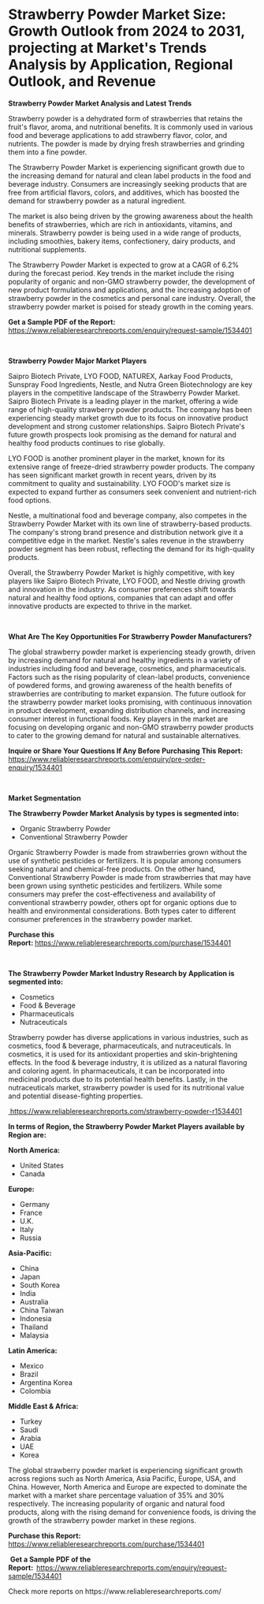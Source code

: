 <p><h1>Strawberry Powder Market Size: Growth Outlook from 2024 to 2031, projecting at Market's Trends Analysis by Application, Regional Outlook, and Revenue</h1></p><p><strong>Strawberry Powder Market Analysis and Latest Trends</strong></p>
<p><p>Strawberry powder is a dehydrated form of strawberries that retains the fruit's flavor, aroma, and nutritional benefits. It is commonly used in various food and beverage applications to add strawberry flavor, color, and nutrients. The powder is made by drying fresh strawberries and grinding them into a fine powder.</p><p>The Strawberry Powder Market is experiencing significant growth due to the increasing demand for natural and clean label products in the food and beverage industry. Consumers are increasingly seeking products that are free from artificial flavors, colors, and additives, which has boosted the demand for strawberry powder as a natural ingredient.</p><p>The market is also being driven by the growing awareness about the health benefits of strawberries, which are rich in antioxidants, vitamins, and minerals. Strawberry powder is being used in a wide range of products, including smoothies, bakery items, confectionery, dairy products, and nutritional supplements.</p><p>The Strawberry Powder Market is expected to grow at a CAGR of 6.2% during the forecast period. Key trends in the market include the rising popularity of organic and non-GMO strawberry powder, the development of new product formulations and applications, and the increasing adoption of strawberry powder in the cosmetics and personal care industry. Overall, the strawberry powder market is poised for steady growth in the coming years.</p></p>
<p><strong>Get a Sample PDF of the Report:&nbsp;</strong> <a href="https://www.reliableresearchreports.com/enquiry/request-sample/1534401">https://www.reliableresearchreports.com/enquiry/request-sample/1534401</a></p>
<p>&nbsp;</p>
<p><strong>Strawberry Powder Major Market Players</strong></p>
<p><p>Saipro Biotech Private, LYO FOOD, NATUREX, Aarkay Food Products, Sunspray Food Ingredients, Nestle, and Nutra Green Biotechnology are key players in the competitive landscape of the Strawberry Powder Market. Saipro Biotech Private is a leading player in the market, offering a wide range of high-quality strawberry powder products. The company has been experiencing steady market growth due to its focus on innovative product development and strong customer relationships. Saipro Biotech Private's future growth prospects look promising as the demand for natural and healthy food products continues to rise globally.</p><p>LYO FOOD is another prominent player in the market, known for its extensive range of freeze-dried strawberry powder products. The company has seen significant market growth in recent years, driven by its commitment to quality and sustainability. LYO FOOD's market size is expected to expand further as consumers seek convenient and nutrient-rich food options.</p><p>Nestle, a multinational food and beverage company, also competes in the Strawberry Powder Market with its own line of strawberry-based products. The company's strong brand presence and distribution network give it a competitive edge in the market. Nestle's sales revenue in the strawberry powder segment has been robust, reflecting the demand for its high-quality products.</p><p>Overall, the Strawberry Powder Market is highly competitive, with key players like Saipro Biotech Private, LYO FOOD, and Nestle driving growth and innovation in the industry. As consumer preferences shift towards natural and healthy food options, companies that can adapt and offer innovative products are expected to thrive in the market.</p></p>
<p>&nbsp;</p>
<p><strong>What Are The Key Opportunities For Strawberry Powder Manufacturers?</strong></p>
<p><p>The global strawberry powder market is experiencing steady growth, driven by increasing demand for natural and healthy ingredients in a variety of industries including food and beverage, cosmetics, and pharmaceuticals. Factors such as the rising popularity of clean-label products, convenience of powdered forms, and growing awareness of the health benefits of strawberries are contributing to market expansion. The future outlook for the strawberry powder market looks promising, with continuous innovation in product development, expanding distribution channels, and increasing consumer interest in functional foods. Key players in the market are focusing on developing organic and non-GMO strawberry powder products to cater to the growing demand for natural and sustainable alternatives.</p></p>
<p><strong>Inquire or Share Your Questions If Any Before Purchasing This Report:</strong> <a href="https://www.reliableresearchreports.com/enquiry/pre-order-enquiry/1534401">https://www.reliableresearchreports.com/enquiry/pre-order-enquiry/1534401</a></p>
<p>&nbsp;</p>
<p><strong>Market Segmentation</strong></p>
<p><strong>The Strawberry Powder Market Analysis by types is segmented into:</strong></p>
<p><ul><li>Organic Strawberry Powder</li><li>Conventional Strawberry Powder</li></ul></p>
<p><p>Organic Strawberry Powder is made from strawberries grown without the use of synthetic pesticides or fertilizers. It is popular among consumers seeking natural and chemical-free products. On the other hand, Conventional Strawberry Powder is made from strawberries that may have been grown using synthetic pesticides and fertilizers. While some consumers may prefer the cost-effectiveness and availability of conventional strawberry powder, others opt for organic options due to health and environmental considerations. Both types cater to different consumer preferences in the strawberry powder market.</p></p>
<p><strong>Purchase this Report:&nbsp;</strong><a href="https://www.reliableresearchreports.com/purchase/1534401">https://www.reliableresearchreports.com/purchase/1534401</a></p>
<p>&nbsp;</p>
<p><strong>The Strawberry Powder Market Industry Research by Application is segmented into:</strong></p>
<p><ul><li>Cosmetics</li><li>Food & Beverage</li><li>Pharmaceuticals</li><li>Nutraceuticals</li></ul></p>
<p><p>Strawberry powder has diverse applications in various industries, such as cosmetics, food & beverage, pharmaceuticals, and nutraceuticals. In cosmetics, it is used for its antioxidant properties and skin-brightening effects. In the food & beverage industry, it is utilized as a natural flavoring and coloring agent. In pharmaceuticals, it can be incorporated into medicinal products due to its potential health benefits. Lastly, in the nutraceuticals market, strawberry powder is used for its nutritional value and potential disease-fighting properties.</p></p>
<p><a href="https://www.reliableresearchreports.com/strawberry-powder-r1534401">&nbsp;https://www.reliableresearchreports.com/strawberry-powder-r1534401</a></p>
<p><strong>In terms of Region, the Strawberry Powder Market Players available by Region are:</strong></p>
<p>
    <p> <strong> North America: </strong>
        <ul>
            <li>United States</li>
            <li>Canada</li>
        </ul>
        </p> 
    <p> <strong> Europe: </strong>
        <ul>
            <li>Germany</li>
            <li>France</li>
            <li>U.K.</li>
            <li>Italy</li>
            <li>Russia</li>
        </ul>
        </p> 
    <p> <strong> Asia-Pacific: </strong>
        <ul>
            <li>China</li>
            <li>Japan</li>
            <li>South Korea</li>
            <li>India</li>
            <li>Australia</li>
            <li>China Taiwan</li>
            <li>Indonesia</li>
            <li>Thailand</li>
            <li>Malaysia</li>
        </ul>
        </p> 
    <p> <strong> Latin America: </strong>
        <ul>
            <li>Mexico</li>
            <li>Brazil</li>
            <li>Argentina Korea</li>
            <li>Colombia</li>
        </ul>
        </p> 
    <p> <strong> Middle East & Africa: </strong>
        <ul>
            <li>Turkey</li>
            <li>Saudi</li>
            <li>Arabia</li>
            <li>UAE</li>
            <li>Korea</li>
        </ul>
    </p>
    </p>
<p><p>The global strawberry powder market is experiencing significant growth across regions such as North America, Asia Pacific, Europe, USA, and China. However, North America and Europe are expected to dominate the market with a market share percentage valuation of 35% and 30% respectively. The increasing popularity of organic and natural food products, along with the rising demand for convenience foods, is driving the growth of the strawberry powder market in these regions.</p></p>
<p><strong>Purchase this Report: </strong><a href="https://www.reliableresearchreports.com/purchase/1534401">https://www.reliableresearchreports.com/purchase/1534401</a></p>
<p>&nbsp;<strong>Get a Sample PDF of the Report:&nbsp;&nbsp;</strong><a href="https://www.reliableresearchreports.com/enquiry/request-sample/1534401">https://www.reliableresearchreports.com/enquiry/request-sample/1534401</a></p>
<p><strong></strong></p>
<p>Check more reports on https://www.reliableresearchreports.com/</p>